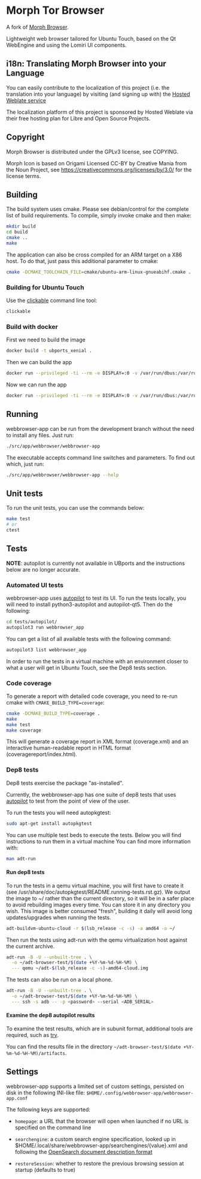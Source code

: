 # Morph Tor Browser

A fork of [Morph Browser](https://gitlab.com/ubports/development/core/morph-browser).

Lightweight web browser tailored for Ubuntu Touch, based on the Qt WebEngine
and using the Lomiri UI components.

## i18n: Translating Morph Browser into your Language

You can easily contribute to the localization of this project (i.e. the
translation into your language) by visiting (and signing up with) the
[Hosted Weblate service](https://hosted.weblate.org/projects/lomiri/morph-tor-browser)

The localization platform of this project is sponsored by Hosted Weblate
via their free hosting plan for Libre and Open Source Projects.

## Copyright

Morph Browser is distributed under the GPLv3 license, see COPYING.

Morph Icon is based on Origami Licensed CC-BY by Creative Mania from the Noun
Project, see https://creativecommons.org/licenses/by/3.0/ for the license
terms.

## Building

The build system uses cmake. Please see debian/control for the complete list of
build requirements.  To compile, simply invoke cmake and then make:

```sh
mkdir build
cd build
cmake ..
make
```

The application can also be cross compiled for an ARM target on a X86 host.
To do that, just pass this additional parameter to cmake:

```sh
cmake -DCMAKE_TOOLCHAIN_FILE=cmake/ubuntu-arm-linux-gnueabihf.cmake .
```

### Building for Ubuntu Touch

Use the [clickable](https://clickable-ut.dev/en/latest/) command line tool:

```sh
clickable
```

### Build with docker

First we need to build the image

```sh
docker build -t ubports_xenial .
```

Then we can build the app

```sh
docker run --privileged -ti --rm -e DISPLAY=:0 -v /var/run/dbus:/var/run/dbus -v /tmp/.X11-unix:/tmp/.X11-unix -v `pwd`:/home/developer/ubports_build ubports_xenial bash -c "cmake . && make"
```

Now we can run the app

```sh
docker run --privileged -ti --rm -e DISPLAY=:0 -v /var/run/dbus:/var/run/dbus -v /tmp/.X11-unix:/tmp/.X11-unix -v `pwd`:/home/developer/ubports_build ubports_xenial bash -c "./src/app/webbrowser/webbrowser-app"
```

## Running

webbrowser-app can be run from the development branch without the need to
install any files. Just run:

```sh
./src/app/webbrowser/webbrowser-app
```

The executable accepts command line switches and parameters. To find out which,
just run:

```sh
./src/app/webbrowser/webbrowser-app --help
```

## Unit tests

To run the unit tests, you can use the commands below:

```sh
make test
# or
ctest
```

## Tests

**NOTE**: autopilot is currently not available in UBports and the instructions
below are no longer accurate.

### Automated UI tests

webbrowser-app uses [autopilot](https://launchpad.net/autopilot) to test its UI.
To run the tests locally, you will need to install python3-autopilot and
autopilot-qt5.
Then do the following:

```sh
cd tests/autopilot/
autopilot3 run webbrowser_app
```

You can get a list of all available tests with the following command:

```sh
autopilot3 list webbrowser_app
```

In order to run the tests in a virtual machine with an environment closer to
what a user will get in Ubuntu Touch, see the Dep8 tests section.

### Code coverage

To generate a report with detailed code coverage, you need to re-run cmake with
`CMAKE_BUILD_TYPE=coverage`:

```sh
cmake -DCMAKE_BUILD_TYPE=coverage .
make
make test
make coverage
```

This will generate a coverage report in XML format (coverage.xml) and an
interactive human-readable report in HTML format (coveragereport/index.html).

### Dep8 tests

Dep8 tests exercise the package "as-installed".

Currently, the webbrowser-app has one suite of dep8 tests that uses
[autopilot](https://launchpad.net/autopilot) to test from the point of view of
the user.

To run the tests you will need autopkgtest:

```sh
sudo apt-get install autopkgtest
```

You can use multiple test beds to execute the tests. Below you will find
instructions to run them in a virtual machine
You can find more information with:

```sh
man adt-run
```

#### Run dep8 tests

To run the tests in a qemu virtual machine, you will first have to create it
(see /usr/share/doc/autopkgtest/README.running-tests.rst.gz). We output the
image to ~/ rather than the current directory, so it will be in a safer
place to avoid rebuilding images every time. You can store it in any
directory you wish. This image is better consumed "fresh", building it daily
will avoid long updates/upgrades when running the tests.

```sh
adt-buildvm-ubuntu-cloud -r $(lsb_release -c -s) -a amd64 -o ~/
```

Then run the tests using adt-run with the qemu virtualization host against
the current archive.

```sh
adt-run -B -U --unbuilt-tree . \
  -o ~/adt-browser-test/$(date +%Y-%m-%d-%H-%M) \
  --- qemu ~/adt-$(lsb_release -c -s)-amd64-cloud.img
```

The tests can also be run on a local phone.

```sh
adt-run -B -U --unbuilt-tree . \
  -o ~/adt-browser-test/$(date +%Y-%m-%d-%H-%M) \
  --- ssh -s adb -- -p <password> --serial <ADB_SERIAL>
```

#### Examine the dep8 autopilot results

To examine the test results, which are in subunit format, additional tools are
required, such as [trv](https://launchpad.net/trv).

You can find the results file in the directory
`~/adt-browser-test/$(date +%Y-%m-%d-%H-%M)/artifacts`.

## Settings

webbrowser-app supports a limited set of custom settings, persisted on disk in
the following INI-like file: `$HOME/.config/webbrowser-app/webbrowser-app.conf`

The following keys are supported:

- `homepage`: a URL that the browser will open when launched if no URL is
  specified on the command line

- `searchengine`: a custom search engine specification, looked up in
  $HOME/.local/share/webbrowser-app/searchengines/{value}.xml and following
  the [OpenSearch document description format](http://www.opensearch.org/Specifications/OpenSearch/1.1)

- `restoreSession`: whether to restore the previous browsing session at startup
  (defaults to true)
